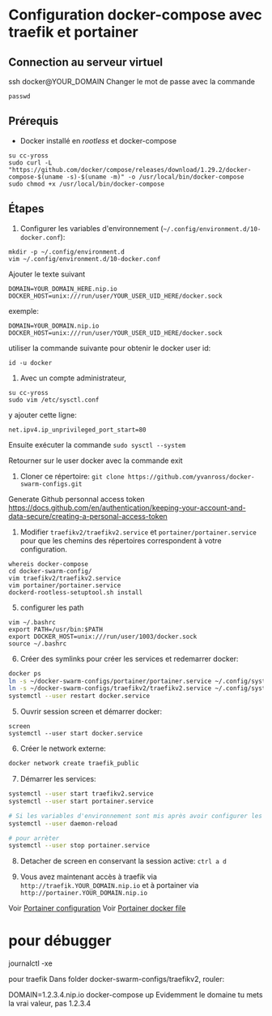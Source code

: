 # Configuration docker-compose avec traefik et portainer


## Connection au serveur virtuel
ssh docker@YOUR_DOMAIN
Changer le mot de passe avec la commande
```/
passwd
```

## Prérequis

- Docker installé en *rootless* et docker-compose
```
su cc-yross
sudo curl -L "https://github.com/docker/compose/releases/download/1.29.2/docker-compose-$(uname -s)-$(uname -m)" -o /usr/local/bin/docker-compose
sudo chmod +x /usr/local/bin/docker-compose
```
## Étapes

1. Configurer les variables d'environnement (`~/.config/environment.d/10-docker.conf`):
   
```
mkdir -p ~/.config/environment.d
vim ~/.config/environment.d/10-docker.conf
```
Ajouter le texte suivant
```
DOMAIN=YOUR_DOMAIN_HERE.nip.io
DOCKER_HOST=unix:///run/user/YOUR_USER_UID_HERE/docker.sock
```
exemple:
```
DOMAIN=YOUR_DOMAIN.nip.io
DOCKER_HOST=unix:///run/user/YOUR_USER_UID_HERE/docker.sock
```
utiliser la commande suivante pour obtenir le docker user id:
```
id -u docker
```
1. Avec un compte administrateur,

```
su cc-yross
sudo vim /etc/sysctl.conf
```
 y ajouter cette ligne:
```
net.ipv4.ip_unprivileged_port_start=80
```

Ensuite exécuter la commande `sudo sysctl --system`

Retourner sur le user docker avec la commande exit

1. Cloner ce répertoire: `git clone https://github.com/yvanross/docker-swarm-configs.git`

Generate Github personnal access token
https://docs.github.com/en/authentication/keeping-your-account-and-data-secure/creating-a-personal-access-token

1. Modifier `traefikv2/traefikv2.service` et `portainer/portainer.service` pour que les chemins des répertoires correspondent à votre configuration.
```
whereis docker-compose
cd docker-swarm-config/
vim traefikv2/traefikv2.service
vim portainer/portainer.service
dockerd-rootless-setuptool.sh install
```
5. configurer les path
```
vim ~/.bashrc
export PATH=/usr/bin:$PATH
export DOCKER_HOST=unix:///run/user/1003/docker.sock
source ~/.bashrc
````

6. Créer des symlinks pour créer les services et redemarrer docker: 
```bash
docker ps
ln -s ~/docker-swarm-configs/portainer/portainer.service ~/.config/systemd/user/portainer.service
ln -s ~/docker-swarm-configs/traefikv2/traefikv2.service ~/.config/systemd/user/traefikv2.service
systemctl --user restart docker.service
```
5. Ouvrir session screen et démarrer docker:
```
screen
systemctl --user start docker.service
```

6. Créer le network externe:
```bash
docker network create traefik_public
```

7. Démarrer les services:

```bash
systemctl --user start traefikv2.service
systemctl --user start portainer.service

# Si les variables d'environnement sont mis après avoir configurer les services
systemctl --user daemon-reload

# pour arrèter
systemctl --user stop portainer.service
```

8. Detacher de screen en conservant la session active: `ctrl a d`

9. Vous avez maintenant accès à traefik via `http://traefik.YOUR_DOMAIN.nip.io` et à portainer via `http://portainer.YOUR_DOMAIN.nip.io`


Voir [Portainer configuration](PORTAINER-CONFIG.MD)
Voir [Portainer docker file](PORTAINER.MD)

# pour débugger
journalctl -xe

pour traefik
Dans folder docker-swarm-configs/traefikv2, rouler:

DOMAIN=1.2.3.4.nip.io docker-compose up
Evidemment le domaine tu mets la vrai valeur, pas 1.2.3.4 